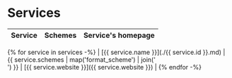 # Services

| Service | Schemes | Service's homepage |
| ------- | ------- | ------- |
{% for service in services -%}
| [{{ service.name }}](./{{ service.id }}.md) | {{ service.schemes | map('format_scheme') | join('<br>') }} | [{{ service.website }}]({{ service.website }}) |
{% endfor -%}
